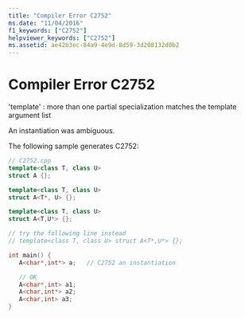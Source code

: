 ```yaml
---
title: "Compiler Error C2752"
ms.date: "11/04/2016"
f1_keywords: ["C2752"]
helpviewer_keywords: ["C2752"]
ms.assetid: ae42b3ec-84a9-4e9d-8d59-3d208132d0b2
---
```

# Compiler Error C2752

'template' : more than one partial specialization matches the template argument list

An instantiation was ambiguous.

The following sample generates C2752:

```cpp
// C2752.cpp
template<class T, class U>
struct A {};

template<class T, class U>
struct A<T*, U> {};

template<class T, class U>
struct A<T,U*> {};

// try the following line instead
// template<class T, class U> struct A<T*,U*> {};

int main() {
   A<char*,int*> a;   // C2752 an instantiation

   // OK
   A<char*,int> a1;
   A<char,int*> a2;
   A<char,int> a3;
}
```
